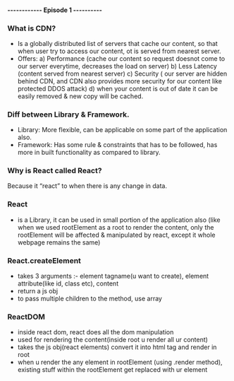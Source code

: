 #### ------------ Episode 1 ----------

### What is CDN?
- Is a globally distributed list of servers that cache our content, so that when user try to access our content, ot is served from nearest server.
- Offers: 
    a) Performance (cache our content so request doesnot come to our server everytime, decreases the load on server)
    b) Less Latency (content served from nearest server)
    c) Security ( our server are hidden behind CDN, and CDN also provides more security for our content like protected DDOS attack)
    d) when your content is out of date it can be easily removed & new copy will be cached. 

### Diff between Library & Framework.
- Library: More flexible, can be applicable on some part of the application also.
- Framework: Has some rule & constraints that has to be followed, has more in built functionality as compared to library.

### Why is React called React?
Because it “react” to when there is any change in data.

### React
- is a Library, it can be used in small portion of the application also (like when we used rootElement as a root to render the content, only the rootElement will be affected & manipulated by react, except it whole webpage remains the same)

### React.createElement 
- takes 3 arguments :- element tagname(u want to create), element attribute(like id, class etc), content
- return a js obj
- to pass multiple children to the method, use array

### ReactDOM 
- inside react dom, react does all the dom manipulation 
- used for rendering the content(inside root u render all ur content)
- takes the js obj(react elements) convert it into html tag and render in root
- when u render the any element in rootElement (using .render method), existing stuff within the rootElement get replaced with ur element
